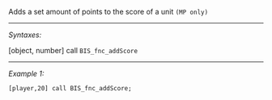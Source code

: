 Adds a set amount of points to the score of a unit `(MP only)`


---
*Syntaxes:*

[object, number] call `BIS_fnc_addScore`

---
*Example 1:*

```sqf
[player,20] call BIS_fnc_addScore;
```
